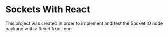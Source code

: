 # Sockets With React

This project was created in order to implement and test the Socket.IO node package with a React front-end.

